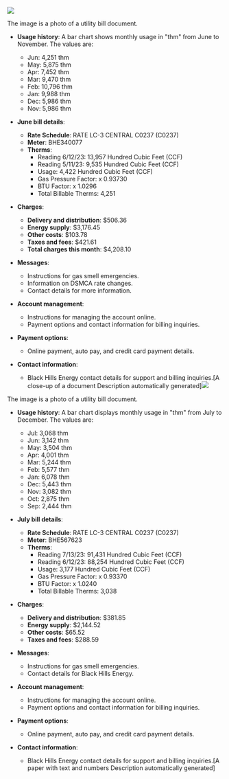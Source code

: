 ![](images/img-0.jpeg)

The image is a photo of a utility bill document. 

- **Usage history**: A bar chart shows monthly usage in "thm" from June to November. The values are:
  - Jun: 4,251 thm
  - May: 5,875 thm
  - Apr: 7,452 thm
  - Mar: 9,470 thm
  - Feb: 10,796 thm
  - Jan: 9,988 thm
  - Dec: 5,986 thm
  - Nov: 5,986 thm

- **June bill details**: 
  - **Rate Schedule**: RATE LC-3 CENTRAL C0237 (C0237)
  - **Meter**: BHE340077
  - **Therms**: 
    - Reading 6/12/23: 13,957 Hundred Cubic Feet (CCF)
    - Reading 5/11/23: 9,535 Hundred Cubic Feet (CCF)
    - Usage: 4,422 Hundred Cubic Feet (CCF)
    - Gas Pressure Factor: x 0.93730
    - BTU Factor: x 1.0296
    - Total Billable Therms: 4,251

- **Charges**:
  - **Delivery and distribution**: $506.36
  - **Energy supply**: $3,176.45
  - **Other costs**: $103.78
  - **Taxes and fees**: $421.61
  - **Total charges this month**: $4,208.10

- **Messages**: 
  - Instructions for gas smell emergencies.
  - Information on DSMCA rate changes.
  - Contact details for more information.

- **Account management**: 
  - Instructions for managing the account online.
  - Payment options and contact information for billing inquiries.

- **Payment options**: 
  - Online payment, auto pay, and credit card payment details.

- **Contact information**:
  - Black Hills Energy contact details for support and billing inquiries.[A close-up of a document Description automatically generated]![](images/img-1.jpeg)

The image is a photo of a utility bill document. 

- **Usage history**: A bar chart displays monthly usage in "thm" from July to December. The values are:
  - Jul: 3,068 thm
  - Jun: 3,142 thm
  - May: 3,504 thm
  - Apr: 4,001 thm
  - Mar: 5,244 thm
  - Feb: 5,577 thm
  - Jan: 6,078 thm
  - Dec: 5,443 thm
  - Nov: 3,082 thm
  - Oct: 2,875 thm
  - Sep: 2,444 thm

- **July bill details**: 
  - **Rate Schedule**: RATE LC-3 CENTRAL C0237 (C0237)
  - **Meter**: BHE567623
  - **Therms**: 
    - Reading 7/13/23: 91,431 Hundred Cubic Feet (CCF)
    - Reading 6/12/23: 88,254 Hundred Cubic Feet (CCF)
    - Usage: 3,177 Hundred Cubic Feet (CCF)
    - Gas Pressure Factor: x 0.93370
    - BTU Factor: x 1.0240
    - Total Billable Therms: 3,038

- **Charges**:
  - **Delivery and distribution**: $381.85
  - **Energy supply**: $2,144.52
  - **Other costs**: $65.52
  - **Taxes and fees**: $288.59

- **Messages**: 
  - Instructions for gas smell emergencies.
  - Contact details for Black Hills Energy.

- **Account management**: 
  - Instructions for managing the account online.
  - Payment options and contact information for billing inquiries.

- **Payment options**: 
  - Online payment, auto pay, and credit card payment details.

- **Contact information**:
  - Black Hills Energy contact details for support and billing inquiries.[A paper with text and numbers Description automatically generated]
